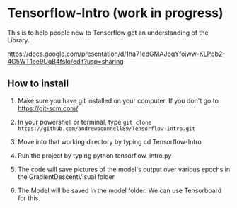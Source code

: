 # Tensorflow-Intro (work in progress)

This is to help people new to Tensorflow get an understanding of the Library.


https://docs.google.com/presentation/d/1ha71edGMAJbqYfojww-KLPpb2-4G5WT1ee9UqB4fsIo/edit?usp=sharing


## How to install
1. Make sure you have git installed on your computer.  If you don't go to https://git-scm.com/

2. In your powershell or terminal, type `git clone https://github.com/andrewoconnell89/Tensorflow-Intro.git`

3. Move into that working directory by typing cd Tensorflow-Intro

4. Run the project by typing python tensorflow_intro.py

5. The code will save pictures of the model's output over various epochs in the GradientDescentVisual folder

6. The Model will be saved in the model folder.  We can use Tensorboard for this.
